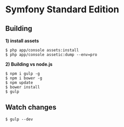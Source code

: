Symfony Standard Edition
========================

Building
----------
**1) install assets**

    $ php app/console assets:install
	$ php app/console assetic:dump --env=pro

**2) Building vs node.js**

	$ npm i gulp -g
	$ npm i bower -g
	$ npm update
	$ bower install
	$ gulp

Watch changes
----------------------
	$ gulp --dev